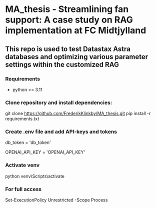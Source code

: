 # MA_thesis - Streamlining fan support: A case study on RAG implementation at FC Midtjylland
## This repo is used to test Datastax Astra databases and optimizing various parameter settings within the customized RAG

### Requirements
- python >= 3.11

### Clone repository and install dependencies:
git clone https://github.com/FrederikKlinkby/MA_thesis.git
pip install -r requirements.txt

### Create .env file and add API-keys and tokens
db_token = 'db_token'

OPENAI_API_KEY = 'OPENAI_API_KEY'


### Activate venv
python venv\Scripts\activate

### For full access
Set-ExecutionPolicy Unrestricted -Scope Process
